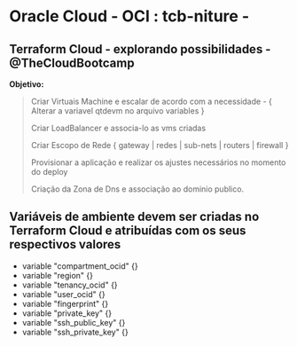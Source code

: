 # Oracle Cloud - OCI :  tcb-niture -
## Terraform Cloud - explorando possibilidades - @TheCloudBootcamp
__Objetivo:__
>  Criar Virtuais Machine e escalar de acordo com a necessidade - { Alterar a variavel qtdevm no arquivo variables }
>  
>  Criar LoadBalancer e associa-lo as vms criadas 
>  
>  Criar Escopo de Rede { gateway | redes | sub-nets | routers |  firewall }
>  
>  Provisionar a aplicação e realizar os ajustes necessários no momento do deploy
>  
> Criação da Zona de Dns e associação ao dominio publico. 

## Variáveis de ambiente devem ser criadas no Terraform Cloud e atribuídas com os seus respectivos valores
- variable "compartment_ocid" {}
- variable "region" {}
- variable "tenancy_ocid" {}
- variable "user_ocid" {}
- variable "fingerprint" {}
- variable "private_key" {}
- variable "ssh_public_key" {}
- variable "ssh_private_key" {}


